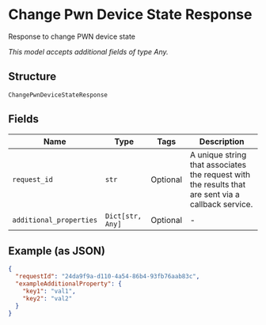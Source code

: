 
# Change Pwn Device State Response

Response to change PWN device state

*This model accepts additional fields of type Any.*

## Structure

`ChangePwnDeviceStateResponse`

## Fields

| Name | Type | Tags | Description |
|  --- | --- | --- | --- |
| `request_id` | `str` | Optional | A unique string that associates the request with the results that are sent via a callback service. |
| `additional_properties` | `Dict[str, Any]` | Optional | - |

## Example (as JSON)

```json
{
  "requestId": "24da9f9a-d110-4a54-86b4-93fb76aab83c",
  "exampleAdditionalProperty": {
    "key1": "val1",
    "key2": "val2"
  }
}
```

